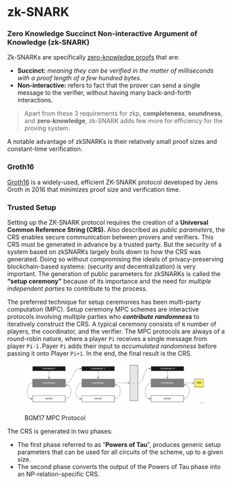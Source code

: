 # zk-SNARK

### Zero Knowledge Succinct Non-interactive Argument of Knowledge (zk-SNARK)

Zk-SNARKs are specifically [zero-knowledge proofs](introduction.md) that are:

* **Succinct:** _meaning they can be verified in the matter of milliseconds with a proof length of a few hundred bytes._
* **Non-interactive:** refers to fact that the prover can send a single message to the verifier, without having many back-and-forth interactions.&#x20;

> Apart from these 3 requirements for zkp, **completeness**, **soundness**, and **zero-knowledge**, zk-SNARK adds few more for efficiency for the proving system.

A notable advantage of zkSNARKs is their relatively small proof sizes and constant-time verification.

### Groth16

[Groth16](https://eprint.iacr.org/2016/260.pdf) is a widely-used, efficient ZK-SNARK protocol developed by Jens Groth in 2016 that minimizes proof size and verification time.

### Trusted Setup

Setting up the ZK-SNARK protocol requires the creation of a **Universal Common Reference String (CRS).** Also described as _public parameters_, the CRS enables secure communication between provers and verifiers.  This CRS must be generated in advance by a trusted party. But the security of a system based on zkSNARKs largely boils down to how the CRS was generated. Doing so without compromising the ideals of privacy-preserving blockchain-based systems: (security and decentralization) is very important. The generation of public parameters for zkSNARKs is called the **“setup ceremony”** because of its importance and the need for _multiple independent parties_ to contribute to the process.&#x20;

The preferred technique for setup ceremonies has been multi-party computation (MPC). Setup ceremony MPC schemes are interactive protocols involving multiple parties who _**contribute randomness**_ to iteratively construct the CRS. A typical ceremony consists of `N` number of players, the coordinator, and the verifier. The MPC protocols are always of a round-robin nature, where a player `Pi` receives a single message from player `Pi-1.`Payer `Pi` adds their input to _accumulated randomness_ before passing it onto Player `Pi+1`. In the end, the final result is the CRS.

<figure><img src="../../../.gitbook/assets/image (86).png" alt=""><figcaption><p>BGM17 MPC Protocol</p></figcaption></figure>

The CRS is generated in two phases:&#x20;

* The first phase referred to as “**Powers of Tau**”, produces generic setup parameters that can be used for all circuits of the scheme, up to a given size.
* The second phase converts the output of the Powers of Tau phase into an NP-relation-specific CRS.
